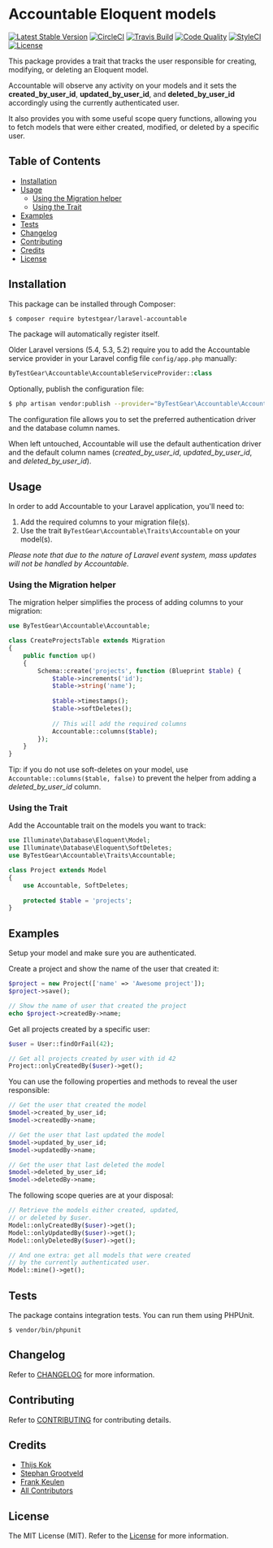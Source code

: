 # Accountable Eloquent models

[![Latest Stable Version](https://poser.pugx.org/bytestgear/laravel-accountable/v/stable)](https://packagist.org/packages/bytestgear/laravel-accountable)
[![CircleCI](https://img.shields.io/circleci/project/github/byTestGear/laravel-accountable.svg)](https://circleci.com/gh/byTestGear/laravel-accountable)
[![Travis Build](https://travis-ci.org/byTestGear/laravel-accountable.svg?branch=master)](https://travis-ci.org/byTestGear/laravel-accountable)
[![Code Quality](https://scrutinizer-ci.com/g/byTestGear/laravel-accountable/badges/quality-score.png?b=master)](https://scrutinizer-ci.com/g/byTestGear/laravel-accountable/?branch=master)
[![StyleCI](https://styleci.io/repos/89096388/shield)](https://styleci.io/repos/89096388)
[![License](https://poser.pugx.org/bytestgear/laravel-accountable/license)](https://packagist.org/packages/laravel-accountable)

This package provides a trait that tracks the user responsible for creating, modifying, or 
deleting an Eloquent model. 

Accountable will observe any activity on your models and it sets the **created_by_user_id**, **updated_by_user_id**, and **deleted_by_user_id** 
accordingly using the currently authenticated user. 

It also provides you with some useful scope query functions, allowing you to fetch models that were either created, modified, or deleted 
by a specific user.

## Table of Contents

- [Installation](#installation)
- [Usage](#usage)
    * [Using the Migration helper](#using-the-migration-helper)
    * [Using the Trait](#using-the-trait)
- [Examples](#examples)
- [Tests](#tests)
- [Changelog](#changelog)
- [Contributing](#contributing)
- [Credits](#credits)
- [License](#license)
  
## Installation

This package can be installed through Composer:

```sh
$ composer require bytestgear/laravel-accountable
```

The package will automatically register itself. 

Older Laravel versions (5.4, 5.3, 5.2) require you to add the Accountable service provider in your 
Laravel config file `config/app.php` manually:

```php
ByTestGear\Accountable\AccountableServiceProvider::class
```

Optionally, publish the configuration file:

```sh
$ php artisan vendor:publish --provider="ByTestGear\Accountable\AccountableServiceProvider" --tag="config"
```

The configuration file allows you to set the preferred authentication driver and the database
column names. 

When left untouched, Accountable will use the default authentication driver and
the default column names (*created_by_user_id*, *updated_by_user_id*, and *deleted_by_user_id*).

## Usage

In order to add Accountable to your Laravel application, you'll need to:<br />

1. Add the required columns to your migration file(s).
2. Use the trait ```ByTestGear\Accountable\Traits\Accountable``` on your model(s).

*Please note that due to the nature of Laravel event system, mass updates 
will not be handled by Accountable.*
 
### Using the Migration helper

The migration helper simplifies the process of adding columns to your migration:

```php
use ByTestGear\Accountable\Accountable;

class CreateProjectsTable extends Migration
{
    public function up()
    {
        Schema::create('projects', function (Blueprint $table) {
            $table->increments('id');
            $table->string('name');
            
            $table->timestamps();
            $table->softDeletes();
            
            // This will add the required columns
            Accountable::columns($table);
        });
    }
}
```

Tip: if you do not use soft-deletes on your model, use `Accountable::columns($table, false)` to prevent
the helper from adding a *deleted_by_user_id* column.

### Using the Trait

Add the Accountable trait on the models you want to track:

```php
use Illuminate\Database\Eloquent\Model;
use Illuminate\Database\Eloquent\SoftDeletes;
use ByTestGear\Accountable\Traits\Accountable;

class Project extends Model
{
    use Accountable, SoftDeletes;
    
    protected $table = 'projects';
}
```

## Examples

Setup your model and make sure you are authenticated.

Create a project and show the name of the user that created it:

```php
$project = new Project(['name' => 'Awesome project']);
$project->save();

// Show the name of user that created the project
echo $project->createdBy->name; 
```

Get all projects created by a specific user:

```php
$user = User::findOrFail(42);

// Get all projects created by user with id 42
Project::onlyCreatedBy($user)->get();
```

You can use the following properties and methods to reveal the user responsible:

```php
// Get the user that created the model
$model->created_by_user_id;
$model->createdBy->name;

// Get the user that last updated the model
$model->updated_by_user_id;
$model->updatedBy->name;

// Get the user that last deleted the model
$model->deleted_by_user_id;
$model->deletedBy->name;
```

The following scope queries are at your disposal:

```php
// Retrieve the models either created, updated, 
// or deleted by $user.
Model::onlyCreatedBy($user)->get();
Model::onlyUpdatedBy($user)->get();
Model::onlyDeletedBy($user)->get();

// And one extra: get all models that were created 
// by the currently authenticated user.
Model::mine()->get(); 
```

## Tests

The package contains integration tests. You can run them using PHPUnit.

```
$ vendor/bin/phpunit
```

## Changelog

Refer to [CHANGELOG](CHANGELOG.md) for more information.

## Contributing

Refer to [CONTRIBUTING](CONTRIBUTING.md) for contributing details.

## Credits

- [Thijs Kok](https://www.testmonitor.com/)
- [Stephan Grootveld](https://www.testmonitor.com/)
- [Frank Keulen](https://www.testmonitor.com/)
- [All Contributors](../../contributors)

## License

The MIT License (MIT). Refer to the [License](LICENSE.md) for more information.
